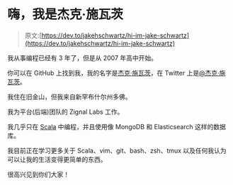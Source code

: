 # 嗨，我是杰克·施瓦茨

> 原文:[https://dev.to/jakehschwartz/hi-im-jake-schwartz](https://dev.to/jakehschwartz/hi-im-jake-schwartz)

我从事编程已经有 3 年了，但是从 2007 年高中开始。

你可以在 GitHub 上找到我，我的名字是[杰克·施瓦茨](https://github.com/jakehschwartz)，在 Twitter 上是[@杰克·施瓦茨](https://twitter.com/jakehschwartz)。

我住在旧金山，但我来自新罕布什尔州多佛。

我为平台(后端)团队的 Zignal Labs 工作。

我几乎只在 [Scala](https://scala-lang.org) 中编程，并且使用像 MongoDB 和 Elasticsearch 这样的数据库。

我目前正在学习更多关于 Scala、vim、git、bash、zsh、tmux 以及任何我认为可以让我的生活变得更简单的东西。

很高兴见到你们大家！